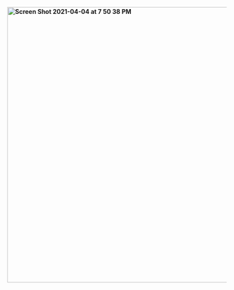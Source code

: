 **<img width="634" alt="Screen Shot 2021-04-04 at 7 50 38 PM" src="https://user-images.githubusercontent.com/69660053/113525614-d57e2300-9583-11eb-98a0-30489ca3a682.png">**
